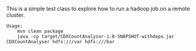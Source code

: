 This is a simple test class to explore how to run a hadoop job on a remote cluster. 

````
Usage: 
    mvn clean package 
    java -cp target/CDXCountAnalyser-1.0-SNAPSHOT-withdeps.jar CDXCountAnalyser hdfs:///var hdfs:///bar
````
